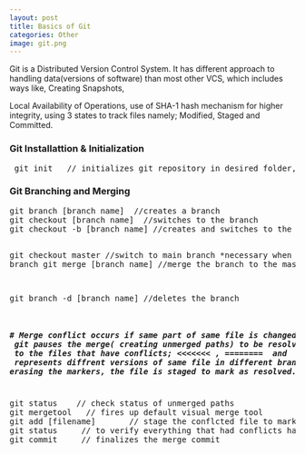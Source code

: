 ```yaml
---
layout: post
title: Basics of Git
categories: Other
image: git.png
---
```



Git is a Distributed Version Control System. It has different approach to handling data(versions of software) than most other VCS, which includes ways like, Creating Snapshots,
<!--continue-->
 Local Availability of Operations, use of SHA-1 hash mechanism for higher integrity, using 3 states to track files namely; Modified, Staged and Committed. 


<h3>Git Installattion & Initialization</h3>
 <pre>
 git init   // initializes git repository in desired folder, technically adds .git directory
</pre>


<h3>Git Branching and Merging</h3>
<pre>
git branch [branch name]  //creates a branch
git checkout [branch name]  //switches to the branch
git checkout -b [branch name] //creates and switches to the new branch 

git checkout master  //switch to main branch *necessary when merging a branch
git merge [branch name]  //merge the branch to the master
	
git branch -d [branch name]   //deletes the branch

<h5># Merge conflict occurs if same part of same file is changed in diffrent branches. In such case,
 git pauses the merge( creating unmerged paths) to be resolved and adds conflict-resolution markers 
 to the files that have conflicts; <<<<<<< , ========  and  >>>>>>>> . Sections above and below =======
 represents diffrent versions of same file in different branches. After replacing proper section and
erasing the markers, the file is staged to mark as resolved.</h5>
git status    // check status of unmerged paths
git mergetool   // fires up default visual merge tool
git add [filename]       // stage the conflcted file to mark as resolved
git status     // to verify everything that had conflicts has been merged
git commit     // finalizes the merge commit
</pre>